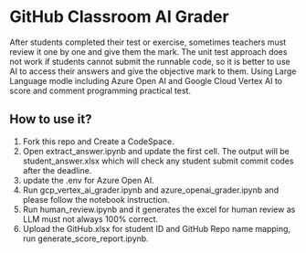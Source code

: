 # GitHub Classroom AI Grader
After students completed their test or exercise, sometimes teachers must review it one by one and give them the mark. The unit test approach does not work if students cannot submit the runnable code, so it is better to use AI to access their answers and give the objective mark to them.
Using Large Language modle including Azure Open AI and Google Cloud Vertex AI to score and comment programming practical test.

## How to use it?

1. Fork this repo and Create a CodeSpace.
2. Open extract_answer.ipynb and update the first cell. The output will be student_answer.xlsx which will check any student submit commit codes after the deadline.
3. update the .env for Azure Open AI.
4. Run gcp_vertex_ai_grader.ipynb and azure_openai_grader.ipynb and please follow the notebook instruction.
5. Run human_review.ipynb and it generates the excel for human review as LLM must not always 100% correct.
6. Upload the GitHub.xlsx for student ID and GitHub Repo name mapping, run generate_score_report.ipynb.
